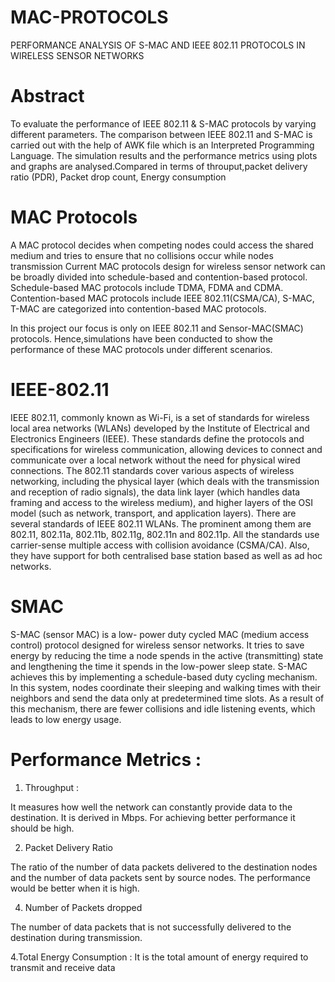 # MAC-PROTOCOLS
PERFORMANCE ANALYSIS OF S-MAC  AND IEEE 802.11 PROTOCOLS IN  WIRELESS SENSOR NETWORKS

# Abstract
To evaluate the performance of IEEE 802.11 & S-MAC protocols by varying different parameters. The comparison between IEEE 802.11 and S-MAC is carried out with the help of AWK file which is an Interpreted Programming Language. The simulation results and the performance metrics using plots and graphs are analysed.Compared in terms of throuput,packet delivery ratio (PDR), Packet drop count, Energy consumption 

# MAC Protocols
A MAC protocol decides when competing nodes could access the shared medium and tries to ensure that no collisions occur while nodes transmission
Current MAC protocols design for wireless sensor network can be broadly divided into schedule-based and contention-based protocol.
Schedule-based MAC protocols include TDMA, FDMA and CDMA.
Contention-based MAC protocols include IEEE 802.11(CSMA/CA), S-MAC, T-MAC are categorized into contention-based MAC protocols.

In this project our focus is only on IEEE 802.11 and Sensor-MAC(SMAC) protocols. Hence,simulations have been conducted to show the performance of these MAC protocols under different scenarios.

# IEEE-802.11
IEEE 802.11, commonly known as Wi-Fi, is a set of standards for wireless local area networks (WLANs) developed by the Institute of Electrical and Electronics Engineers (IEEE). These standards define the protocols and specifications for wireless communication, allowing devices to connect and communicate over a local network without the need for physical wired connections. The 802.11 standards cover various aspects of wireless networking, including the physical layer (which deals with the transmission and reception of radio signals), the data link layer (which handles data framing and access to the wireless medium), and higher layers of the OSI model (such as network, transport, and application layers). There are several standards of IEEE 802.11 WLANs. The prominent among them are 802.11, 802.11a, 802.11b, 802.11g, 802.11n and 802.11p. All the standards use carrier-sense multiple access with collision avoidance (CSMA/CA). Also, they have support for both centralised base station based as well as ad hoc networks.

# SMAC
S-MAC (sensor MAC) is a low- power duty cycled MAC (medium access control) protocol designed for wireless sensor networks. It tries to save energy by reducing the time a node spends in the active (transmitting) state and lengthening the time it spends in the low-power sleep state. S-MAC achieves this by implementing a schedule-based duty cycling mechanism. In this system, nodes coordinate their sleeping and walking times with their neighbors and send the data only at predetermined time slots. As a result of this mechanism, there are fewer collisions and idle listening events, which leads to low energy usage.

# Performance Metrics :

1. Throughput :

It measures how well the network can constantly provide data to the destination. It is derived in Mbps. For achieving better performance it should be high. 

2. Packet Delivery Ratio 

The ratio of the number of data packets delivered to the destination nodes and the number of data packets sent by source nodes. The performance would be better when it is high. 

4. Number of Packets dropped 

The number of data packets that is not successfully delivered to the destination during transmission.

4.Total Energy Consumption :
It is the total amount of energy required to transmit and receive data
